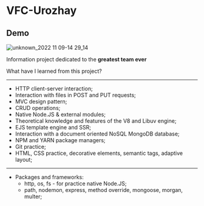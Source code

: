 # VFC-Urozhay
## Demo
![unknown_2022 11 09-14 29_14](https://user-images.githubusercontent.com/38426619/200831832-dd07d3d6-c3e1-47b5-bd42-d0f80288921d.gif)

Information project dedicated to the **greatest team ever**

What have I learned from this project?
____
+ HTTP client-server interaction;
+ Interaction with files in POST and PUT requests;
+ MVC design pattern;
+ CRUD operations;
+ Native Node.JS & external modules;
+ Theoretical knowledge and features of the V8 and Libuv engine;
+ EJS template engine and SSR;
+ Interaction with a document oriented NoSQL MongoDB database;
+ NPM and YARN package managers;
+ Git practice;
+ HTML, CSS practice, decorative elements, semantic tags, adaptive layout;
____
+ Packages and frameworks: 
  + http, os, fs - for practice native Node.JS;
  + path, nodemon, express, method override, mongoose, morgan, multer;
